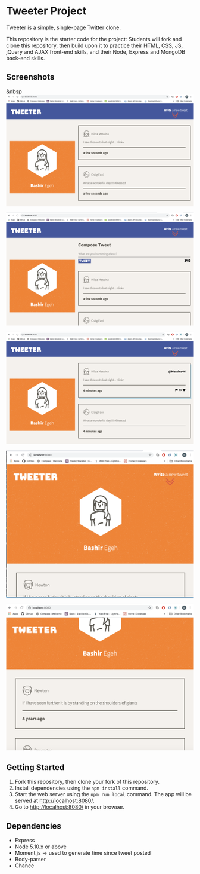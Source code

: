 # Tweeter Project

Tweeter is a simple, single-page Twitter clone.

This repository is the starter code for the project: Students will fork and clone this repository, then build upon it to practice their HTML, CSS, JS, jQuery and AJAX front-end skills, and their Node, Express and MongoDB back-end skills.

## Screenshots
&nbsp
!["Screenshot of Opening Desktop Page of Tweeter](https://github.com/begeh/tweeter/blob/master/docs/open-page-desktop.png)

!["Screenshot of Desktop Page of Tweeter with Compose Box](https://github.com/begeh/tweeter/blob/master/docs/compose-tweet-toggle.png)

!["Screenshot of Desktop Page of Tweeter with Tweet Hover Effect](https://github.com/begeh/tweeter/blob/master/docs/hover-over-effect.png)

!["Screenshot of Mobile Page of Tweeter](https://github.com/begeh/tweeter/blob/master/docs/mobile-page.png)

!["Screenshot of Mobile Page of Tweeter Scrolled Down](https://github.com/begeh/tweeter/blob/master/docs/mobile-page-scrolldown.png)

## Getting Started

1. Fork this repository, then clone your fork of this repository.
2. Install dependencies using the `npm install` command.
3. Start the web server using the `npm run local` command. The app will be served at <http://localhost:8080/>.
4. Go to <http://localhost:8080/> in your browser.

## Dependencies

- Express
- Node 5.10.x or above
- Moment.js -> used to generate time since tweet posted
- Body-parser
- Chance
